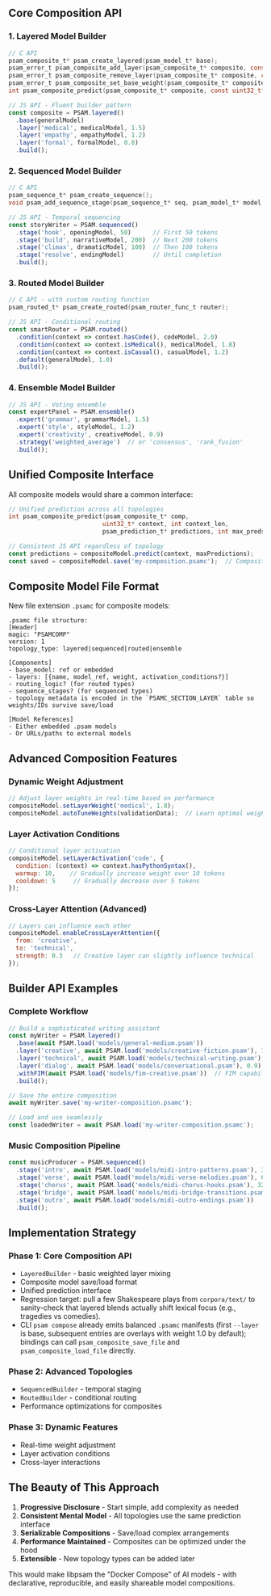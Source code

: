 ## **Core Composition API**

### **1. Layered Model Builder**
```c
// C API
psam_composite_t* psam_create_layered(psam_model_t* base);
psam_error_t psam_composite_add_layer(psam_composite_t* composite, const char* name, psam_model_t* layer, float weight);
psam_error_t psam_composite_remove_layer(psam_composite_t* composite, const char* name);
psam_error_t psam_composite_set_base_weight(psam_composite_t* composite, float weight);
int psam_composite_predict(psam_composite_t* composite, const uint32_t* ctx, size_t len, psam_prediction_t* out, size_t max_preds);
```

```javascript
// JS API - Fluent builder pattern
const composite = PSAM.layered()
  .base(generalModel)
  .layer('medical', medicalModel, 1.5)
  .layer('empathy', empathyModel, 1.2)
  .layer('formal', formalModel, 0.8)
  .build();
```

### **2. Sequenced Model Builder**
```c
// C API
psam_sequence_t* psam_create_sequence();
void psam_add_sequence_stage(psam_sequence_t* seq, psam_model_t* model, int token_length, const char* description);
```

```javascript  
// JS API - Temporal sequencing
const storyWriter = PSAM.sequenced()
  .stage('hook', openingModel, 50)      // First 50 tokens
  .stage('build', narrativeModel, 200)  // Next 200 tokens
  .stage('climax', dramaticModel, 100)  // Then 100 tokens
  .stage('resolve', endingModel)        // Until completion
  .build();
```

### **3. Routed Model Builder**
```c
// C API - with custom routing function
psam_routed_t* psam_create_routed(psam_router_func_t router);
```

```javascript
// JS API - Conditional routing
const smartRouter = PSAM.routed()
  .condition(context => context.hasCode(), codeModel, 2.0)
  .condition(context => context.isMedical(), medicalModel, 1.8)
  .condition(context => context.isCasual(), casualModel, 1.2)
  .default(generalModel, 1.0)
  .build();
```

### **4. Ensemble Model Builder**
```javascript
// JS API - Voting ensemble
const expertPanel = PSAM.ensemble()
  .expert('grammar', grammarModel, 1.5)
  .expert('style', styleModel, 1.2) 
  .expert('creativity', creativeModel, 0.9)
  .strategy('weighted_average')  // or 'consensus', 'rank_fusion'
  .build();
```

## **Unified Composite Interface**

All composite models would share a common interface:

```c
// Unified prediction across all topologies
int psam_composite_predict(psam_composite_t* comp, 
                          uint32_t* context, int context_len,
                          psam_prediction_t* predictions, int max_preds);
```

```javascript
// Consistent JS API regardless of topology
const predictions = compositeModel.predict(context, maxPredictions);
const saved = compositeModel.save('my-composition.psamc');  // Composite format
```

## **Composite Model File Format**

New file extension `.psamc` for composite models:

```
.psamc file structure:
[Header]
magic: "PSAMCOMP"
version: 1
topology_type: layered|sequenced|routed|ensemble

[Components]
- base_model: ref or embedded
- layers: [{name, model_ref, weight, activation_conditions?}]
- routing_logic? (for routed types)
- sequence_stages? (for sequenced types)
- topology metadata is encoded in the `PSAMC_SECTION_LAYER` table so weights/IDs survive save/load

[Model References]
- Either embedded .psam models
- Or URLs/paths to external models
```

## **Advanced Composition Features**

### **Dynamic Weight Adjustment**
```javascript
// Adjust layer weights in real-time based on performance
compositeModel.setLayerWeight('medical', 1.8);
compositeModel.autoTuneWeights(validationData);  // Learn optimal weights
```

### **Layer Activation Conditions**
```javascript
// Conditional layer activation
compositeModel.setLayerActivation('code', {
  condition: (context) => context.hasPythonSyntax(),
  warmup: 10,    // Gradually increase weight over 10 tokens
  cooldown: 5     // Gradually decrease over 5 tokens
});
```

### **Cross-Layer Attention** (Advanced)
```javascript
// Layers can influence each other
compositeModel.enableCrossLayerAttention({
  from: 'creative',
  to: 'technical',
  strength: 0.3   // Creative layer can slightly influence technical
});
```

## **Builder API Examples**

### **Complete Workflow**
```javascript
// Build a sophisticated writing assistant
const myWriter = PSAM.layered()
  .base(await PSAM.load('models/general-medium.psam'))
  .layer('creative', await PSAM.load('models/creative-fiction.psam'), 1.6)
  .layer('technical', await PSAM.load('models/technical-writing.psam'), 1.2)
  .layer('dialog', await PSAM.load('models/conversational.psam'), 0.9)
  .withFIM(await PSAM.load('models/fim-creative.psam'))  // FIM capability
  .build();

// Save the entire composition
await myWriter.save('my-writer-composition.psamc');

// Load and use seamlessly
const loadedWriter = await PSAM.load('my-writer-composition.psamc');
```

### **Music Composition Pipeline**
```javascript
const musicProducer = PSAM.sequenced()
  .stage('intro', await PSAM.load('models/midi-intro-patterns.psam'), 32)
  .stage('verse', await PSAM.load('models/midi-verse-melodies.psam'), 64) 
  .stage('chorus', await PSAM.load('models/midi-chorus-hooks.psam'), 32)
  .stage('bridge', await PSAM.load('models/midi-bridge-transitions.psam'), 16)
  .stage('outro', await PSAM.load('models/midi-outro-endings.psam'))
  .build();
```

## **Implementation Strategy**

### **Phase 1: Core Composition API**
- `LayeredBuilder` - basic weighted layer mixing
- Composite model save/load format
- Unified prediction interface
- Regression target: pull a few Shakespeare plays from `corpora/text/` to sanity-check that layered blends actually shift lexical focus (e.g., tragedies vs comedies).
- CLI `psam compose` already emits balanced `.psamc` manifests (first `--layer` is base, subsequent entries are overlays with weight 1.0 by default); bindings can call `psam_composite_save_file` and `psam_composite_load_file` directly.

### **Phase 2: Advanced Topologies** 
- `SequencedBuilder` - temporal staging
- `RoutedBuilder` - conditional routing
- Performance optimizations for composites

### **Phase 3: Dynamic Features**
- Real-time weight adjustment
- Layer activation conditions
- Cross-layer interactions

## **The Beauty of This Approach**

1. **Progressive Disclosure** - Start simple, add complexity as needed
2. **Consistent Mental Model** - All topologies use the same prediction interface  
3. **Serializable Compositions** - Save/load complex arrangements
4. **Performance Maintained** - Composites can be optimized under the hood
5. **Extensible** - New topology types can be added later

This would make libpsam the "Docker Compose" of AI models - with declarative, reproducible, and easily shareable model compositions.
